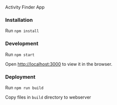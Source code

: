 Activity Finder App

### Installation

Run `npm install`

### Development

Run `npm start`

Open [http://localhost:3000](http://localhost:3000) to view it in the browser.

### Deployment

Run `npm run build`

Copy files in `build` directory to webserver
